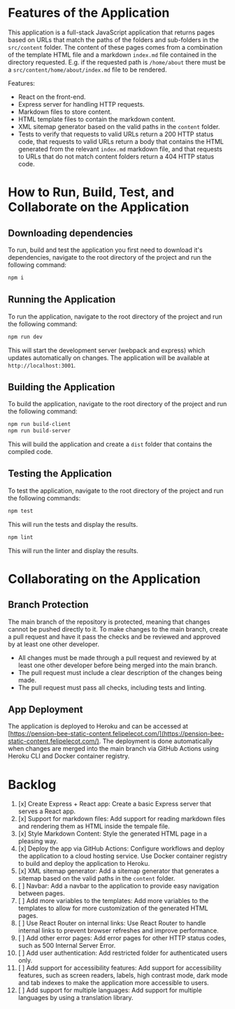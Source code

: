 # Features of the Application
This application is a full-stack JavaScript application that returns pages based on URLs that match the paths of the folders and sub-folders in the `src/content` folder. The content of these pages comes from a combination of the template HTML file and a markdown `index.md` file contained in the directory requested. E.g. if the requested path is `/home/about` there must be a `src/content/home/about/index.md` file to be rendered.

Features:
- React on the front-end.
- Express server for handling HTTP requests.
- Markdown files to store content.
- HTML template files to contain the markdown content.
- XML sitemap generator based on the valid paths in the `content` folder.
- Tests to verify that requests to valid URLs return a 200 HTTP status code, that requests to valid URLs return a body that contains the HTML generated from the relevant `index.md` markdown file, and that requests to URLs that do not match content folders return a 404 HTTP status code.

# How to Run, Build, Test, and Collaborate on the Application
## Downloading dependencies
To run, build and test the application you first need to download it's dependencies, navigate to the root directory of the project and run the following command:

```bash
npm i
```

## Running the Application
To run the application, navigate to the root directory of the project and run the following command:

```bash
npm run dev
```

This will start the development server (webpack and express) which updates automatically on changes. The application will be available at `http://localhost:3001`.

## Building the Application
To build the application, navigate to the root directory of the project and run the following command:

```bash
npm run build-client
npm run build-server
```

This will build the application and create a `dist` folder that contains the compiled code.

## Testing the Application
To test the application, navigate to the root directory of the project and run the following commands:

```bash
npm test
```

This will run the tests and display the results.

```bash
npm lint
```

This will run the linter and display the results.

# Collaborating on the Application
## Branch Protection
The main branch of the repository is protected, meaning that changes cannot be pushed directly to it. To make changes to the main branch, create a pull request and have it pass the checks and be reviewed and approved by at least one other developer.

- All changes must be made through a pull request and reviewed by at least one other developer before being merged into the main branch.
- The pull request must include a clear description of the changes being made.
- The pull request must pass all checks, including tests and linting.

## App Deployment
The application is deployed to Heroku and can be accessed at [https://pension-bee-static-content.felipelecot.com/](https://pension-bee-static-content.felipelecot.com/).
The deployment is done automatically when changes are merged into the main branch via GitHub Actions using Heroku CLI and Docker container registry.

# Backlog 
1. [x] Create Express + React app: Create a basic Express server that serves a React app.
2. [x] Support for markdown files: Add support for reading markdown files and rendering them as HTML inside the tempale file.
3. [x] Style Markdown Content: Style the generated HTML page in a pleasing way.
4. [x] Deploy the app via GitHub Actions: Configure workflows and deploy the application to a cloud hosting service. Use Docker container registry to build and deploy the application to Heroku.
5. [x] XML sitemap generator: Add a sitemap generator that generates a sitemap based on the valid paths in the `content` folder.
6. [ ] Navbar: Add a navbar to the application to provide easy navigation between pages.
7. [ ] Add more variables to the templates: Add more variables to the templates to allow for more customization of the generated HTML pages.
8. [ ] Use React Router on internal links: Use React Router to handle internal links to prevent browser refreshes and improve performance.
9. [ ] Add other error pages: Add error pages for other HTTP status codes, such as 500 Internal Server Error.
10. [ ] Add user authentication: Add restricted folder for authenticated users only.
11. [ ] Add support for accessibility features: Add support for accessibility features, such as screen readers, labels, high contrast mode, dark mode and tab indexes to make the application more accessible to users.
12. [ ] Add support for multiple languages: Add support for multiple languages by using a translation library.